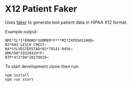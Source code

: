# X12 Patient Faker
Uses [faker](https://www.npmjs.com/package/faker) to generate test patient data in HIPAA X12 format.

Example output:
```
NM1*IL*1*EMARD*SUMMER*F***MI*IXPOSKS1HOQ~
N3*683 LESCH CREST~
N4*SYLVESTERSTAD*NJ*79141-0456~
DMG*D8*19320429*F~
DTP*472*D8*20170929~
```

To start development clone then run:
```
npm install
npm run start
```
